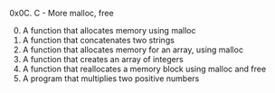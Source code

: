0x0C. C - More malloc, free

0. A function that allocates memory using malloc
1. A function that concatenates two strings
2. A function that allocates memory for an array, using malloc
3. A function that creates an array of integers
4. A function that reallocates a memory block using malloc and free
5. A program that multiplies two positive numbers
